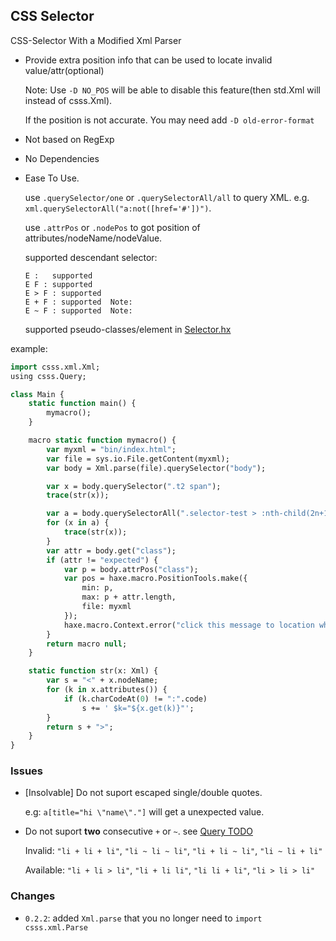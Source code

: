 CSS Selector
--------

CSS-Selector With a Modified Xml Parser

* Provide extra position info that can be used to locate invalid value/attr(optional)

  Note: Use `-D NO_POS` will be able to disable this feature(then std.Xml will instead of csss.Xml).

  If the position is not accurate. You may need add `-D old-error-format`

* Not based on RegExp

* No Dependencies

* Ease To Use.

  use `.querySelector/one` or `.querySelectorAll/all` to query XML. e.g. `xml.querySelectorAll("a:not([href='#'])")`.

  use `.attrPos` or `.nodePos` to got position of attributes/nodeName/nodeValue.

  supported descendant selector:

  ```
  E :   supported
  E F : supported
  E > F : supported
  E + F : supported  Note:
  E ~ F : supported  Note:
  ```

  supported pseudo-classes/element in [Selector.hx](csss/Selector.hx?ts=4#L536-L552)

example:

```haxe
import csss.xml.Xml;
using csss.Query;

class Main {
    static function main() {
        mymacro();
    }

    macro static function mymacro() {
        var myxml = "bin/index.html";
        var file = sys.io.File.getContent(myxml);
        var body = Xml.parse(file).querySelector("body");

        var x = body.querySelector(".t2 span");                              // equal body.one(".t2 span")
        trace(str(x));

        var a = body.querySelectorAll(".selector-test > :nth-child(2n+1)");  // equal body.all("...")
        for (x in a) {
            trace(str(x));
        }
        var attr = body.get("class");
        if (attr != "expected") {
            var p = body.attrPos("class");                                   // got position of attr
            var pos = haxe.macro.PositionTools.make({
                min: p,
                max: p + attr.length,
                file: myxml
            });
            haxe.macro.Context.error("click this message to location where the error occurred.", pos);
        }
        return macro null;
    }

    static function str(x: Xml) {
        var s = "<" + x.nodeName;
        for (k in x.attributes()) {
            if (k.charCodeAt(0) != ":".code)
                s += ' $k="${x.get(k)}"';
        }
        return s + ">";
    }
}
```


### Issues

* [Insolvable] Do not suport escaped single/double quotes.

  e.g: `a[title="hi \"name\"."]` will get a unexpected value.

* Do not suport **two** consecutive `+` or `~`. see [Query TODO](csss/Query.hx?ts=4#L233)

  Invalid: `"li + li + li"`, `"li ~ li ~ li"`, `"li + li ~ li"`, `"li ~ li + li"`

  Available: `"li + li > li"`, `"li + li li"`, `"li li + li"`, `"li > li > li"`


### Changes

* `0.2.2`:   added `Xml.parse` that you no longer need to `import csss.xml.Parse`
